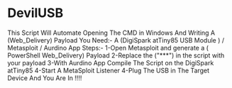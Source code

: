 # DevilUSB
This Script Will Automate Opening The CMD in Windows And Writing A (Web_Delivery) Payload 
You Need:-
A (DigiSpark atTiny85 USB Module ) / Metasploit / Aurdino App
Steps:-
1-Open Metasploit and generate a ( PowerShell Web_Delivery) Payload
2-Replace the ("***") in the script with your payload
3-With Aurdino App Compile The Script on the DigiSpark atTiny85
4-Start A MetaSploit Listener 
4-Plug The USB in The Target Device And You Are In !!!!
